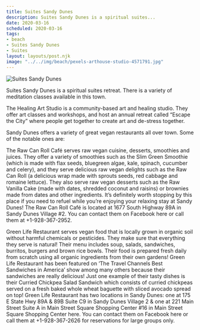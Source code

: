```yaml
---
title: Suites Sandy Dunes
description: Suites Sandy Dunes is a spiritual suites...
date: 2020-03-16
scheduled: 2020-03-16
tags:
- beach
- Suites Sandy Dunes
- Suites
layout: layouts/post.njk
image: "../../img/beach/pexels-arthouse-studio-4571791.jpg"
---
```


![Suites Sandy Dunes](../../img/beach/pexels-arthouse-studio-4571791.jpg)

Suites Sandy Dunes is a spiritual suites retreat. There is a variety of meditation classes available in this town.

The Healing Art Studio is a community-based art and healing studio. They offer art classes and workshops, and host an annual retreat called “Escape the City” where people get together to create art and de-stress together.

Sandy Dunes offers a variety of great vegan restaurants all over town. Some of the notable ones are:

The Raw Can Roll Café serves raw vegan cuisine, desserts, smoothies and juices. They offer a variety of smoothies such as the Slim Green Smoothie (which is made with flax seeds, bluegreen algae, kale, spinach, cucumber and celery), and they serve delicious raw vegan delights such as the Raw Can Roll (a delicious wrap made with sprouts seeds, red cabbage and romaine lettuce). They also serve raw vegan desserts such as the Raw Vanilla Cake (made with dates, shredded coconut and raisins) or brownies made from dates and other ingredients. It’s definitely worth stopping by this place if you need to refuel while you’re enjoying your relaxing stay at Sandy Dunes! The Raw Can Roll Café is located at 1677 South Highway 89A in Sandy Dunes Village #2. You can contact them on Facebook here or call them at +1-928-367-2952.

Green Life Restaurant serves vegan food that is locally grown in organic soil without harmful chemicals or pesticides. They make sure that everything they serve is natural! Their menu includes soup, salads, sandwiches, burritos, burgers and brown rice bowls. Their food is prepared fresh daily from scratch using all organic ingredients from their own gardens! Green Life Restaurant has been featured on ‘The Travel Channels Best Sandwiches in America’ show among many others because their sandwiches are really delicious! Just one example of their tasty dishes is their Curried Chickpea Salad Sandwich which consists of curried chickpeas served on a fresh baked whole wheat baguette with sliced avocado spread on top! Green Life Restaurant has two locations in Sandy Dunes: one at 175 E State Hwy 89A & 89B Suite C9 in Sandy Dunes Village 2 & one at 221 Main Street Suite A in Main Street Square Shopping Center #16 in Main Street Square Shopping Center here. You can contact them on Facebook here or call them at +1-928-367-2626 for reservations for large groups only.









